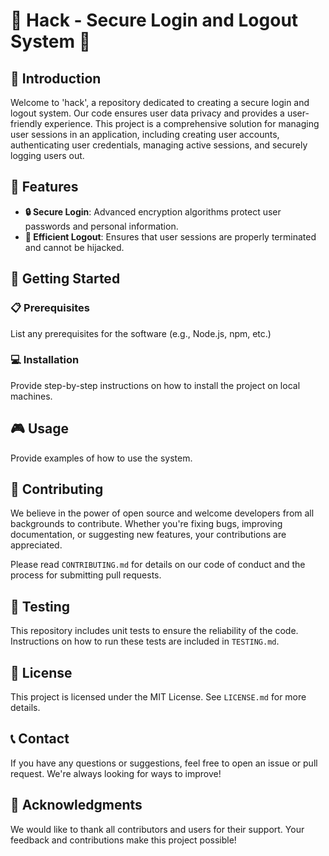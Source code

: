 # 🚀 Hack - Secure Login and Logout System 🚀

## 📌 Introduction

Welcome to 'hack', a repository dedicated to creating a secure login and logout system. Our code ensures user data privacy and provides a user-friendly experience. This project is a comprehensive solution for managing user sessions in an application, including creating user accounts, authenticating user credentials, managing active sessions, and securely logging users out.

## 🎯 Features

- **🔒 Secure Login**: Advanced encryption algorithms protect user passwords and personal information.
- **🚪 Efficient Logout**: Ensures that user sessions are properly terminated and cannot be hijacked.

## 🚀 Getting Started

### 📋 Prerequisites

List any prerequisites for the software (e.g., Node.js, npm, etc.)

### 💻 Installation

Provide step-by-step instructions on how to install the project on local machines.

## 🎮 Usage

Provide examples of how to use the system.

## 👥 Contributing

We believe in the power of open source and welcome developers from all backgrounds to contribute. Whether you're fixing bugs, improving documentation, or suggesting new features, your contributions are appreciated.

Please read `CONTRIBUTING.md` for details on our code of conduct and the process for submitting pull requests.

## 🧪 Testing

This repository includes unit tests to ensure the reliability of the code. Instructions on how to run these tests are included in `TESTING.md`.

## 📜 License

This project is licensed under the MIT License. See `LICENSE.md` for more details.

## 📞 Contact

If you have any questions or suggestions, feel free to open an issue or pull request. We're always looking for ways to improve!

## 🎉 Acknowledgments

We would like to thank all contributors and users for their support. Your feedback and contributions make this project possible!
